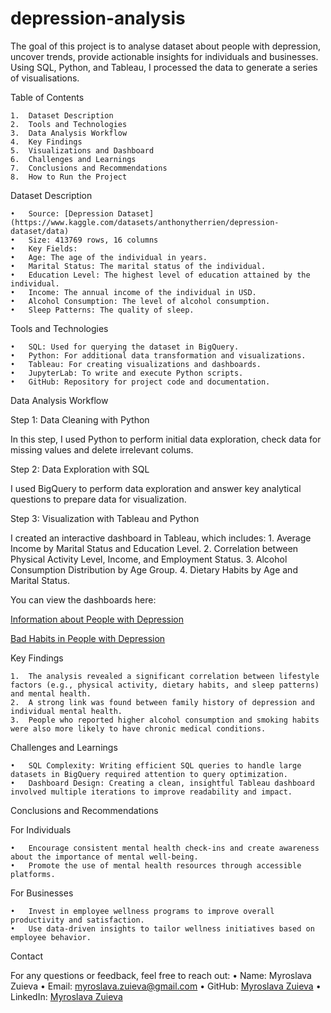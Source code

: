# depression-analysis
The goal of this project is to analyse dataset about people with depression, uncover trends, provide actionable insights for individuals and businesses. Using SQL, Python, and Tableau, I processed the data to generate a series of visualisations.

Table of Contents

	1.	Dataset Description
	2.	Tools and Technologies
	3.	Data Analysis Workflow
	4.	Key Findings
	5.	Visualizations and Dashboard
	6.	Challenges and Learnings
	7.	Conclusions and Recommendations
	8.	How to Run the Project

Dataset Description

	•	Source: [Depression Dataset](https://www.kaggle.com/datasets/anthonytherrien/depression-dataset/data)
	•	Size: 413769 rows, 16 columns
	•	Key Fields:
	•	Age: The age of the individual in years.
	•	Marital Status: The marital status of the individual.
	•	Education Level: The highest level of education attained by the individual.
	•	Income: The annual income of the individual in USD.
	•	Alcohol Consumption: The level of alcohol consumption.
	•	Sleep Patterns: The quality of sleep.

Tools and Technologies

	•	SQL: Used for querying the dataset in BigQuery.
	•	Python: For additional data transformation and visualizations.
	•	Tableau: For creating visualizations and dashboards.
	•	JupyterLab: To write and execute Python scripts.
	•	GitHub: Repository for project code and documentation.

Data Analysis Workflow

Step 1: Data Cleaning with Python

In this step, I used Python to perform initial data exploration, check data for missing values and delete irrelevant colums.

Step 2: Data Exploration with SQL

I used BigQuery to perform data exploration and answer key analytical questions to prepare data for visualization. 

Step 3: Visualization with Tableau and Python

I created an interactive dashboard in Tableau, which includes:
	1.	Average Income by Marital Status and Education Level. 
	2.	Correlation between Physical Activity Level, Income, and Employment Status.
	3.	Alcohol Consumption Distribution by Age Group.
	4.	Dietary Habits by Age and Marital Status.

You can view the dashboards here: 

[Information about People with Depression](https://public.tableau.com/app/profile/myroslava.zuieva/viz/Book2_17366202826950/Informationaboutpeoplewithdepression?publish=yes)

[Bad Habits in People with Depression](https://public.tableau.com/app/profile/myroslava.zuieva/viz/Book2_17366202826950/BadHabitsinPeoplewithDepression?publish=yes)

Key Findings

	1.	The analysis revealed a significant correlation between lifestyle factors (e.g., physical activity, dietary habits, and sleep patterns) and mental health. 
	2.	A strong link was found between family history of depression and individual mental health. 
	3.	People who reported higher alcohol consumption and smoking habits were also more likely to have chronic medical conditions.

Challenges and Learnings

	•	SQL Complexity: Writing efficient SQL queries to handle large datasets in BigQuery required attention to query optimization.
	•	Dashboard Design: Creating a clean, insightful Tableau dashboard involved multiple iterations to improve readability and impact.

Conclusions and Recommendations

For Individuals

	•	Encourage consistent mental health check-ins and create awareness about the importance of mental well-being.
	•	Promote the use of mental health resources through accessible platforms.

For Businesses

	•	Invest in employee wellness programs to improve overall productivity and satisfaction.
	•	Use data-driven insights to tailor wellness initiatives based on employee behavior.


Contact

For any questions or feedback, feel free to reach out:
	•	Name: Myroslava Zuieva
	•	Email: myroslava.zuieva@gmail.com
	•	GitHub: [Myroslava Zuieva](https://github.com/Myroslava-Zuieva)
	•	LinkedIn: [Myroslava Zuieva](https://www.linkedin.com/in/myroslava-zuieva-8247401ba/)
